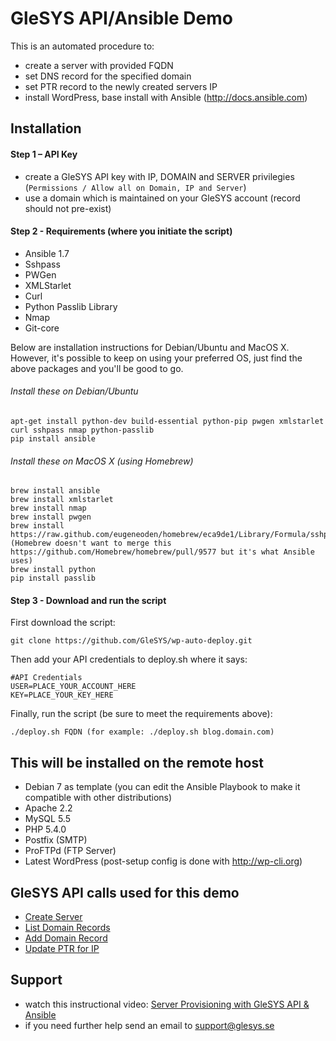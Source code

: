 # GleSYS API/Ansible Demo

This is an automated procedure to:

  * create a server with provided FQDN
  * set DNS record for the specified domain
  * set PTR record to the newly created servers IP
  * install WordPress, base install with Ansible (http://docs.ansible.com)


## Installation


#### Step 1 – API Key

   * create a GleSYS API key with IP, DOMAIN and SERVER privilegies (`Permissions / Allow all on Domain, IP and Server`)
   * use a domain which is maintained on your GleSYS account (record should not pre-exist)


#### Step 2 - Requirements (where you initiate the script)

   * Ansible 1.7
   * Sshpass
   * PWGen
   * XMLStarlet
   * Curl
   * Python Passlib Library
   * Nmap
   * Git-core

Below are installation instructions for Debian/Ubuntu and MacOS X. However, it's possible to keep on using your preferred OS, just find the above packages and you'll be good to go.


###### Install these on Debian/Ubuntu


	apt-get install python-dev build-essential python-pip pwgen xmlstarlet curl sshpass nmap python-passlib
	pip install ansible


###### Install these on MacOS X (using Homebrew)


	brew install ansible
	brew install xmlstarlet
	brew install nmap
	brew install pwgen
	brew install https://raw.github.com/eugeneoden/homebrew/eca9de1/Library/Formula/sshpass.rb (Homebrew doesn't want to merge this https://github.com/Homebrew/homebrew/pull/9577 but it's what Ansible uses)
	brew install python
	pip install passlib


#### Step 3 - Download and run the script

First download the script:


	git clone https://github.com/GleSYS/wp-auto-deploy.git


Then add your API credentials to deploy.sh where it says:


	#API Credentials
	USER=PLACE_YOUR_ACCOUNT_HERE
	KEY=PLACE_YOUR_KEY_HERE


Finally, run the script (be sure to meet the requirements above):


	./deploy.sh FQDN (for example: ./deploy.sh blog.domain.com)


## This will be installed on the remote host


   * Debian 7 as template (you can edit the Ansible Playbook to make it compatible with other distributions)
   * Apache 2.2
   * MySQL 5.5
   * PHP 5.4.0
   * Postfix (SMTP)
   * ProFTPd (FTP Server)
   * Latest WordPress (post-setup config is done with http://wp-cli.org)


## GleSYS API calls used for this demo


   * [Create Server](https://github.com/GleSYS/API/wiki/Full-API-Documentation#servercreate)
   * [List Domain Records](https://github.com/GleSYS/API/wiki/Full-API-Documentation#domainlistrecords)
   * [Add Domain Record](https://github.com/GleSYS/API/wiki/Full-API-Documentation#domainaddrecord)
   * [Update PTR for IP](https://github.com/GleSYS/API/wiki/Full-API-Documentation#ipsetptr)


## Support


   * watch this instructional video: [Server Provisioning with GleSYS API & Ansible](http://vimeo.com/116329707)
   * if you need further help send an email to support@glesys.se
